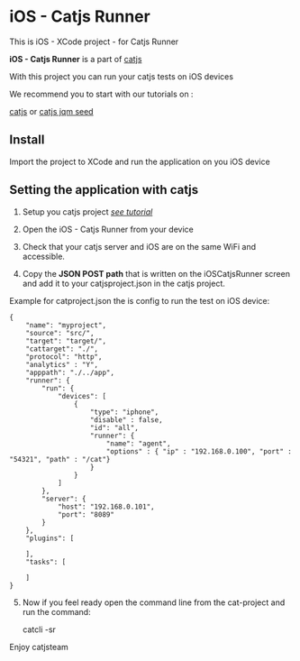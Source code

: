 iOS - Catjs Runner
=======================

This is iOS - XCode project - for Catjs Runner

**iOS - Catjs Runner** is a part of [catjs](https://github.com/catjsteam/catjs)

With this project you can run your catjs tests on iOS devices

We recommend you to start with our tutorials on :

[catjs](https://github.com/catjsteam/catjs) or [catjs jqm seed](https://github.com/ransnir/catjs-jqm-seed)

## Install

Import the project to XCode and run the application on you iOS device

## Setting the application with catjs

1. Setup you catjs project *[see tutorial](https://www.youtube.com/watch?v=IlH_Y5dFEx8&list=PLNBO54hs1uMWJcL9y1RGZti2w9PEtUVVX)*

2. Open the iOS - Catjs Runner from your device

3. Check that your catjs server and iOS are on the same WiFi and accessible.

4. Copy the **JSON POST path** that is written on the iOSCatjsRunner screen and add it to your catjsproject.json in the catjs project.<br />


Example for catproject.json the is config to run the test on iOS device:
	
	{
	    "name": "myproject",
	    "source": "src/",
	    "target": "target/",
	    "cattarget": "./",
	    "protocol": "http",
	    "analytics" : "Y",
	    "apppath": "./../app",
	    "runner": {
	        "run": {
	            "devices": [
	                {
	                    "type": "iphone",
	                    "disable" : false,
	                    "id": "all",
	                    "runner": {
	                        "name": "agent",
	                        "options" : { "ip" : "192.168.0.100", "port" : "54321", "path" : "/cat"}
	                    }
	                }
	            ]
	        },
	        "server": {
	            "host": "192.168.0.101",
	            "port": "8089"
	        }
	    },
	    "plugins": [

	    ],
	    "tasks": [

	    ]
	}

5. Now if you feel ready open the command line from the cat-project and run the command:
	
	catcli -sr


Enjoy
catjsteam
